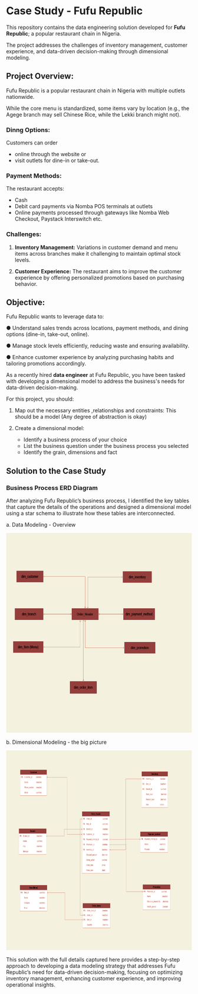 # Case Study - Fufu Republic
This repository contains the data engineering solution developed for **Fufu Republic**; a popular restaurant chain in Nigeria. 

The project addresses the challenges of inventory management, customer experience, and data-driven decision-making through dimensional modeling.

## Project Overview:
Fufu Republic is a popular restaurant chain in Nigeria with multiple outlets nationwide.

While the core menu is standardized, some items vary by location (e.g., the Agege branch may sell Chinese Rice, while the Lekki branch might not). 

### Dinng Options:
Customers can order
- online through the website or 
- visit outlets for dine-in or take-out.

### Payment Methods:

The restaurant accepts:
- Cash
- Debit card payments via Nomba POS terminals at outlets
- Online payments processed through gateways like Nomba Web Checkout, Paystack Interswitch etc.

### Challenges:
1. **Inventory Management:**
Variations in customer demand and menu items across branches make it challenging to
maintain optimal stock levels.

2. **Customer Experience:**
The restaurant aims to improve the customer experience by offering personalized
promotions based on purchasing behavior.

## Objective:
Fufu Republic wants to leverage data to:

● Understand sales trends across locations, payment methods, and dining options
(dine-in, take-out, online).

● Manage stock levels efficiently, reducing waste and ensuring availability.

● Enhance customer experience by analyzing purchasing habits and tailoring promotions
accordingly.

As a recently hired **data engineer** at Fufu Republic, you have been tasked with developing a dimensional model to address the business's needs for data-driven decision-making.

For this project, you should:

1. Map out the necessary entities ,relationships and constraints: This should be a model (Any degree of abstraction is okay)

2. Create a dimensional model:
    - Identify a business process of your choice
    - List the business question under the business process you selected
    - Identify the grain, dimensions and fact


## Solution to the Case Study

### Business Process ERD Diagram
After analyzing Fufu Republic’s business process, I identified the key tables that capture the details of the operations and designed a dimensional model using a star schema to illustrate how these tables are interconnected.

a. Data Modeling - Overview
<p align="center" style="margin-bottom: 0px !important;">
<img src="https://github.com/Chisomnwa/CDE_Data-Modeling-Assignment/blob/master/fufu_repuplic_data_model_overview.png" width="540" height="540">


b. Dimensional Modeling - the big picture
<p align="center" style="margin-bottom: 0px !important;">
<img src="https://github.com/Chisomnwa/CDE_Data-Modeling-Assignment/blob/master/fufu_republic_dimensional_model.png" width="540" height="540">


This solution with the full details captured here provides a step-by-step approach to developing a data modeling strategy that addresses Fufu Republic’s need for data-driven decision-making, focusing on optimizing inventory management, enhancing customer experience, and improving operational insights.